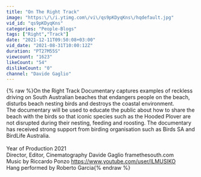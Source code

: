 ```yaml
---
title: "On The Right Track"
image: "https:\/\/i.ytimg.com\/vi\/qs9pKDyqKns\/hqdefault.jpg"
vid_id: "qs9pKDyqKns"
categories: "People-Blogs"
tags: ["Right","Track"]
date: "2021-12-11T09:50:08+03:00"
vid_date: "2021-08-31T10:00:12Z"
duration: "PT27M55S"
viewcount: "1623"
likeCount: "54"
dislikeCount: "0"
channel: "Davide Gaglio"
---
```

{% raw %}On the Right Track Documentary captures examples of reckless driving on South Australian beaches that endangers people on the beach, disturbs beach nesting birds and destroys the coastal environment. <br />The documentary will be used to educate the public about how to share the beach with the birds so that iconic species such as the Hooded Plover are not disrupted during their nesting, feeding and roosting. The documentary has received strong support from birding organisation such as Birds SA and BirdLife Australia.<br /><br />Year of Production 2021<br />Director, Editor, Cinematography Davide Gaglio framethesouth.com<br />Music by Riccardo Ponzo <a rel="nofollow" target="blank" href="https://www.youtube.com/user/ILMUSIKO">https://www.youtube.com/user/ILMUSIKO</a><br />Hang performed by Roberto Garcia{% endraw %}

